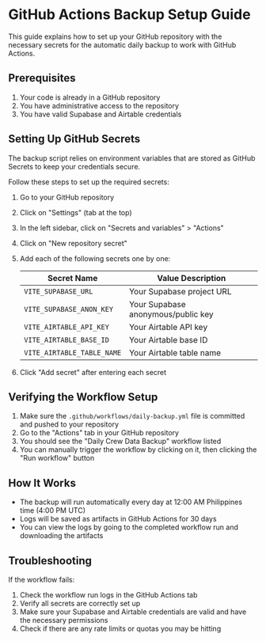 # GitHub Actions Backup Setup Guide

This guide explains how to set up your GitHub repository with the necessary secrets for the automatic daily backup to work with GitHub Actions.

## Prerequisites

1. Your code is already in a GitHub repository
2. You have administrative access to the repository
3. You have valid Supabase and Airtable credentials

## Setting Up GitHub Secrets

The backup script relies on environment variables that are stored as GitHub Secrets to keep your credentials secure.

Follow these steps to set up the required secrets:

1. Go to your GitHub repository
2. Click on "Settings" (tab at the top)
3. In the left sidebar, click on "Secrets and variables" > "Actions"
4. Click on "New repository secret"
5. Add each of the following secrets one by one:

   | Secret Name | Value Description |
   |-------------|-------------------|
   | `VITE_SUPABASE_URL` | Your Supabase project URL |
   | `VITE_SUPABASE_ANON_KEY` | Your Supabase anonymous/public key |
   | `VITE_AIRTABLE_API_KEY` | Your Airtable API key |
   | `VITE_AIRTABLE_BASE_ID` | Your Airtable base ID |
   | `VITE_AIRTABLE_TABLE_NAME` | Your Airtable table name |

6. Click "Add secret" after entering each secret

## Verifying the Workflow Setup

1. Make sure the `.github/workflows/daily-backup.yml` file is committed and pushed to your repository
2. Go to the "Actions" tab in your GitHub repository
3. You should see the "Daily Crew Data Backup" workflow listed
4. You can manually trigger the workflow by clicking on it, then clicking the "Run workflow" button

## How It Works

- The backup will run automatically every day at 12:00 AM Philippines time (4:00 PM UTC)
- Logs will be saved as artifacts in GitHub Actions for 30 days
- You can view the logs by going to the completed workflow run and downloading the artifacts

## Troubleshooting

If the workflow fails:

1. Check the workflow run logs in the GitHub Actions tab
2. Verify all secrets are correctly set up
3. Make sure your Supabase and Airtable credentials are valid and have the necessary permissions
4. Check if there are any rate limits or quotas you may be hitting
